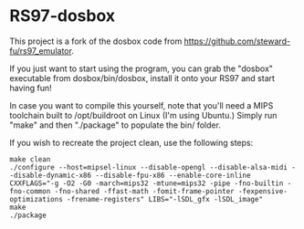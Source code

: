 # RS97-dosbox

This project is a fork of the dosbox code from https://github.com/steward-fu/rs97_emulator.

If you just want to start using the program, you can grab the "dosbox" executable from dosbox/bin/dosbox, install it onto your RS97 and start having fun!

In case you want to compile this yourself, note that you'll need a MIPS toolchain built to /opt/buildroot on Linux (I'm using Ubuntu.) Simply run "make" and then "./package" to populate the bin/ folder. 

If you wish to recreate the project clean, use the following steps:
```
make clean
./configure --host=mipsel-linux --disable-opengl --disable-alsa-midi --disable-dynamic-x86 --disable-fpu-x86 --enable-core-inline CXXFLAGS="-g -O2 -G0 -march=mips32 -mtune=mips32 -pipe -fno-builtin -fno-common -fno-shared -ffast-math -fomit-frame-pointer -fexpensive-optimizations -frename-registers" LIBS="-lSDL_gfx -lSDL_image" 
make
./package
```
